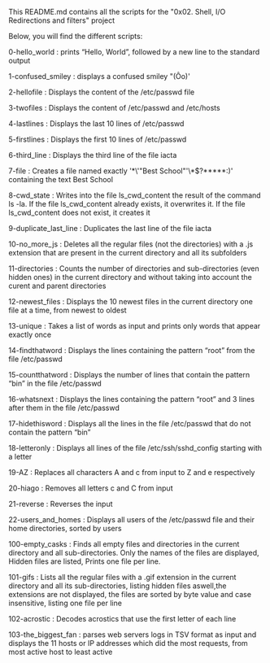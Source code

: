 This README.md contains all the scripts for the "0x02. Shell, I/O Redirections and filters" project

Below, you will find the different scripts:

0-hello_world : prints “Hello, World”, followed by a new line to the standard output

1-confused_smiley : displays a confused smiley "(Ôo)'

2-hellofile : Displays the content of the /etc/passwd file

3-twofiles : Displays the content of /etc/passwd and /etc/hosts

4-lastlines : Displays the last 10 lines of /etc/passwd

5-firstlines : Displays the first 10 lines of /etc/passwd

6-third_line : Displays the third line of the file iacta

7-file : Creates a file named exactly '\*\\'"Best School"\'\\*$\?\*\*\*\*\*:)' containing the text Best School

8-cwd_state : Writes into the file ls_cwd_content the result of the command ls -la. If the file ls_cwd_content already exists, it overwrites it. If the file ls_cwd_content does not exist, it creates it

9-duplicate_last_line : Duplicates the last line of the file iacta

10-no_more_js : Deletes all the regular files (not the directories) with a .js extension that are present in the current directory and all its subfolders

11-directories : Counts the number of directories and sub-directories (even hidden ones) in the current directory and without taking into account the curent and parent directories

12-newest_files : Displays the 10 newest files in the current directory one file at a time, from newest to oldest

13-unique : Takes a list of words as input and prints only words that appear exactly once

14-findthatword : Displays the lines containing the pattern “root” from the file /etc/passwd

15-countthatword : Displays the number of lines that contain the pattern “bin” in the file /etc/passwd

16-whatsnext : Displays the lines containing the pattern “root” and 3 lines after them in the file /etc/passwd

17-hidethisword : Displays all the lines in the file /etc/passwd that do not contain the pattern “bin”

18-letteronly : Displays all lines of the file /etc/ssh/sshd_config starting with a letter

19-AZ : Replaces all characters A and c from input to Z and e respectively

20-hiago : Removes all letters c and C from input

21-reverse : Reverses the input

22-users_and_homes : Displays all users of the /etc/passwd file and their home directories, sorted by users

100-empty_casks : Finds all empty files and directories in the current directory and all sub-directories. Only the names of the files are displayed, Hidden files are listed, Prints one file per line.

101-gifs : Lists all the regular files with a .gif extension in the current directory and all its sub-directories, listing hidden files aswell,the extensions are not displayed, the files are sorted by byte value and case insensitive, listing one file per line

102-acrostic : Decodes acrostics that use the first letter of each line

103-the_biggest_fan : parses web servers logs in TSV format as input and displays the 11 hosts or IP addresses which did the most requests, from most active host to least active
